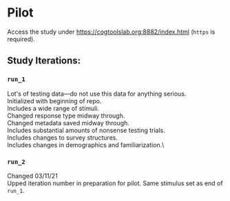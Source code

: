 # Pilot
Access the study under https://cogtoolslab.org:8882/index.html (`https` is required).

## Study Iterations:
### `run_1`
Lot's of testing data—do not use this data for anything serious.\
Initialized with beginning of repo.\
Includes a wide range of stimuli. \
Changed response type midway through.\
Changed metadata saved midway through.\
Includes substantial amounts of nonsense testing trials.\
Includes changes to survey structures.\
Includes changes in demographics and familiarization.\

### `run_2`
Changed 03/11/21\
Upped iteration number in preparation for pilot. Same stimulus set as end of `run_1`.